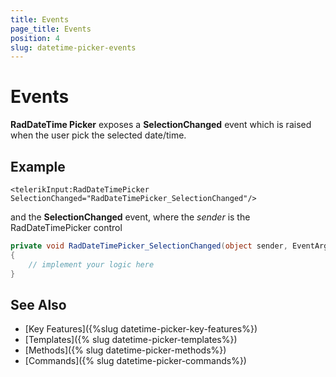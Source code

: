 ```yaml
---
title: Events
page_title: Events
position: 4
slug: datetime-picker-events
---
```


# Events

**RadDateTime Picker** exposes a **SelectionChanged** event which is raised when the user pick the selected date/time.

## Example

```XAML
<telerikInput:RadDateTimePicker SelectionChanged="RadDateTimePicker_SelectionChanged"/>
```

and the **SelectionChanged** event, where the *sender* is the RadDateTimePicker control

```C#
private void RadDateTimePicker_SelectionChanged(object sender, EventArgs e)
{
	// implement your logic here
}
```
## See Also

- [Key Features]({%slug datetime-picker-key-features%})
- [Templates]({% slug datetime-picker-templates%})
- [Methods]({% slug datetime-picker-methods%})
- [Commands]({% slug datetime-picker-commands%})